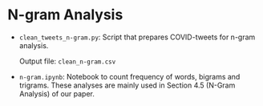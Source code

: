 # N-gram Analysis

- `clean_tweets_n-gram.py`: Script that prepares COVID-tweets for n-gram analysis.
  
    Output file: `clean_n-gram.csv`

- `n-gram.ipynb`: Notebook to count frequency of words, bigrams and trigrams. These analyses are mainly used in Section 4.5 (N-Gram Analysis) of our paper.
